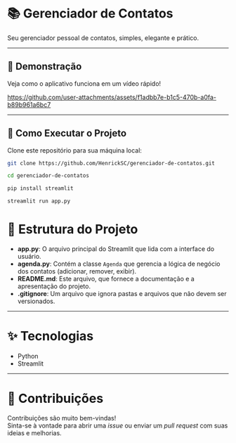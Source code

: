# 📚 Gerenciador de Contatos
Seu gerenciador pessoal de contatos, simples, elegante e prático.

---

## 🌟 Demonstração
Veja como o aplicativo funciona em um vídeo rápido!

https://github.com/user-attachments/assets/f1adbb7e-b1c5-470b-a0fa-b89b961a6bc7

---

## 🚀 Como Executar o Projeto

Clone este repositório para sua máquina local:

```bash
git clone https://github.com/HenrickSC/gerenciador-de-contatos.git

cd gerenciador-de-contatos

pip install streamlit

streamlit run app.py
```

# 📂 Estrutura do Projeto

- **app.py**: O arquivo principal do Streamlit que lida com a interface do usuário.  
- **agenda.py**: Contém a classe `Agenda` que gerencia a lógica de negócio dos contatos (adicionar, remover, exibir).  
- **README.md**: Este arquivo, que fornece a documentação e a apresentação do projeto.  
- **.gitignore**: Um arquivo que ignora pastas e arquivos que não devem ser versionados.  

---

# ✨ Tecnologias

- Python  
- Streamlit  

---

# 🤝 Contribuições

Contribuições são muito bem-vindas!  
Sinta-se à vontade para abrir uma *issue* ou enviar um *pull request* com suas ideias e melhorias.
